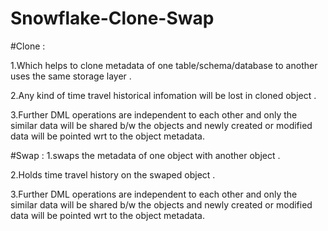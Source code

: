 # Snowflake-Clone-Swap

#Clone  : 

1.Which helps to clone metadata of one table/schema/database to another uses the same storage layer .

2.Any kind of time travel historical infomation will be lost in cloned object .

3.Further DML operations are independent to each other and only the similar data will be shared b/w the objects and newly created or modified data will be                  pointed wrt to the object metadata.
         
#Swap  :
1.swaps the metadata of one object with another object . 
         
2.Holds time travel history on the swaped object .
         
3.Further DML operations are independent to each other and only the similar data will be shared b/w the objects and newly created or modified data will be                  pointed wrt to the object metadata.
         

